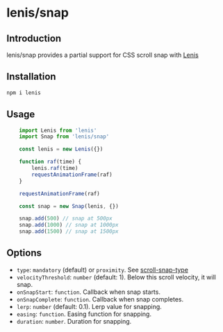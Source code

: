 # lenis/snap

## Introduction
lenis/snap provides a partial support for CSS scroll snap with [Lenis](https://github.com/darkroomengineering/lenis)

## Installation

```bash
npm i lenis
```

## Usage

```jsx
    import Lenis from 'lenis'
    import Snap from 'lenis/snap'

    const lenis = new Lenis({})

    function raf(time) {
        lenis.raf(time)
        requestAnimationFrame(raf)
    }

    requestAnimationFrame(raf)

    const snap = new Snap(lenis, {})

    snap.add(500) // snap at 500px
    snap.add(1000) // snap at 1000px
    snap.add(1500) // snap at 1500px
```

## Options

- `type`: `mandatory` (default) or `proximity`. See [scroll-snap-type](https://developer.mozilla.org/en-US/docs/Web/CSS/scroll-snap-type)
- `velocityThreshold`: `number` (default: 1). Below this scroll velocity, it will snap.
- `onSnapStart`: `function`. Callback when snap starts.
- `onSnapComplete`: `function`. Callback when snap completes.
- `lerp`: `number` (default: 0.1). Lerp value for snapping.
- `easing`: `function`. Easing function for snapping.
- `duration`: `number`. Duration for snapping.